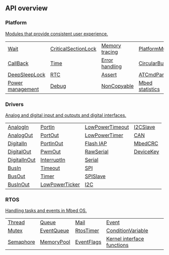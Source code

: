 ## API overview


### Platform

[Modules that provide consistent user experience.](platform.html)

<table>
<tbody>
<tr>
<td><a href="wait.html">Wait</a></td>
<td><a href="criticalsectionlock.html">CriticalSectionLock</a></td>
<td><a href="memory-tracing.html">Memory tracing</a></td>
<td><a href="platformmutex.html">PlatformMutex</a></td>
</tr>
<tr>
<td><a href="callback.html">CallBack</a></td>
<td><a href="time.html">Time</a></td>
<td><a href="error-handling.html">Error handling</a></td>
<td><a href="circularbuffer.html">CircularBuffer</a></td>
</tr>
<tr>
<td><a href="deepsleeplock.html">DeepSleepLock</a></td>
<td><a href="rtc.html">RTC</a></td>
<td><a href="assert.html">Assert</a></td>
<td><a href="atcmdparser.html">ATCmdParser</a></td>
</tr>
<tr>
<td><a href="power-management.html">Power management</a></td>
<td><a href="debug.html">Debug</a></td>
<td><a href="noncopyable.html">NonCopyable</a></td>
<td><a href="mbed-statistics.html">Mbed statistics</a></td>
</tr>
</tbody>
</table>

### Drivers

[Analog and digital input and outputs and digital interfaces.](drivers.html)

<table>
<tbody>
<tr>
<td><a href="analogin.html">AnalogIn</a></td>
<td><a href="portin.html">PortIn</a></td>
<td><a href="lowpowertimeout.html">LowPowerTimeout</a></td>
<td><a href="i2cslave.html">I2CSlave</a></td>
</tr>
<tr>
<td><a href="analogout.html">AnalogOut</a></td>
<td><a href="portout.html">PortOut</a></td>
<td><a href="lowpowertimer.html">LowPowerTimer</a></td>
<td><a href="debug.html">CAN</a></td>
</tr>
<tr>
<td><a href="digitalin.html">DigitalIn</a></td>
<td><a href="portinout.html">PortInOut</a></td>
<td><a href="flash-iap.html">Flash IAP</a></td>
<td><a href="mbedcrc.html">MbedCRC</a></td>
</tr>
<tr>
<td><a href="digitalout.html">DigitalOut</a></td>
<td><a href="pwmout.html">PwmOut</a></td>
<td><a href="rawserial.html">RawSerial</a></td>
<td><a href="devicekey.html">DeviceKey</a></td>
</tr>
<tr>
<td><a href="digitalinout.html">DigitalInOut</a></td>
<td><a href="interruptin.html">InterruptIn</a></td>
<td><a href="serial.html">Serial</a></td>
</tr>
<tr>
<td><a href="busin.html">BusIn</a></td>
<td><a href="timeout.html">Timeout</a></td>
<td><a href="spi.html">SPI</a></td>
</tr>
<tr>
<td><a href="busout.html">BusOut</a></td>
<td><a href="timer.html">Timer</a></td>
<td><a href="spislave.html">SPISlave</a></td>
</tr>
<tr>
<td><a href="businout.html">BusInOut</a></td>
<td><a href="lowpowerticker.html">LowPowerTicker</a></td>
<td><a href="i2c.html">I2C</a></td>
</tr>
</tbody>
</table>

### RTOS

[Handling tasks and events in Mbed OS.](rtos.html)

<table>
<tbody>
<tr>
<td><a href="thread.html">Thread</a></td>
<td><a href="queue.html">Queue</a></td>
<td><a href="mail.html">Mail</a></td>
<td><a href="event.html">Event</a></td>
</tr>
<tr>
<td><a href="mutex.html">Mutex</a></td>
<td><a href="eventqueue.html">EventQueue</a></td>
<td><a href="rtostimer.html">RtosTimer</a></td>
<td><a href="conditionvariable.html">ConditionVariable</a></td>
</tr>
<tr>
<td><a href="semaphore.html">Semaphore</a></td>
<td><a href="memorypool.html">MemoryPool</a></td>
<td><a href="eventflags.html">EventFlags</a></td>
<td><a href="kernel-interface-functions.html">Kernel interface functions</a></td>
</tr>
</tbody>
</table>
